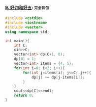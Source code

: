 #### [9. 好四和好五](https://www.acwing.com/problem/content/description/5184/): `完全背包`

```CPP
#include <cstdio>
#include <iostream>
#include <vector>
using namespace std;

int main(){
    int C;
    cin>>C;
    vector<int> dp(C+1, 0);
    dp[0] = 1;
    vector<int> items = {4, 5};
    for(int i=0; i<2; i++){
        for(int j=items[i]; j<=C; j++){
            dp[j] += dp[j-items[i]];
        }
    }
    cout<<dp[C]<<endl;
    return 0;
}
```
